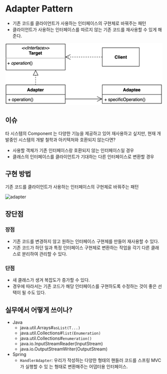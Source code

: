 # Adapter Pattern

- 기존 코드를 클라이언트가 사용하는 인터페이스의 구현체로 바꿔주는 패턴
- 클라이언트가 사용하는 인터페이스를 따르지 않는 기존 코드를 재사용할 수 있게 해준다.

![adapter](../img/adapter.png)

## 이슈

타 시스템의 Component 는 다양한 기능을 제공하고 있어 재사용하고 싶지만, 현재 개발중인 시스템의 개발 철학과 아키텍처와 호환되지 않는다면?

- 사용할 객체가 기존 인터페이스랑 호환되지 않는 인터페이스일 경우
- 클래스의 인터페이스를 클라이언트가 기대하는 다른 인터페이스로 변환할 경우

## 구현 방법

기존 코드를 클라이언트가 사용하는 인터페이스의 구현체로 바꿔주는 패턴

![adapter](https://sourcemaking.com/files/v2/content/patterns/Adapter_realexample-2x.png)

## 장단점

### 장점

- 기존 코드를 변경하지 않고 원하는 인터페이스 구현체를 만들어 재사용할 수 있다.
- 기존 코드가 하던 일과 특정 인터페이스 구현체로 변환하는 작업을 각기 다른 클래스로 분리하여 관리할 수 있다.

### 단점

- 새 클래스가 생겨 복잡도가 증가할 수 있다. 
- 경우에 따라서는 기존 코드가 해당 인터페이스를 구현하도록 수정하는 것이 좋은 선택이 될 수도 있다.

## 실무에서 어떻게 쓰이나?

- Java
  - java.util.Arrays#`asList(T...)`
  - java.util.Collections#`list(Enumeration)`
  - java.util.Collections#`enumeration()`
  - java.io.InputStreamReader(InputStream)
  - java.io.OutputStreamWriter(OutputStream)
- Spring
  - `HandlerAdapter`: 우리가 작성하는 다양한 형태의 핸들러 코드를 스프링 MVC가 실행할 수 있 는 형태로 변환해주는 어댑터용 인터페이스.